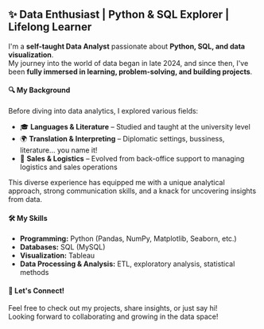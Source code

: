 ## ✨ Data Enthusiast | Python & SQL Explorer | Lifelong Learner

I'm a **self-taught Data Analyst** passionate about **Python, SQL, and data visualization**.
<br>My journey into the world of data began in late 2024, and since then, I've been **fully immersed in learning, problem-solving, and building projects**.

#### 🔍 My Background
Before diving into data analytics, I explored various fields:
- 🎓 **Languages & Literature** – Studied and taught at the university level
- 🌍 **Translation & Interpreting** – Diplomatic settings, bussiness, literature... you name it!
- 🏢 **Sales & Logistics** – Evolved from back-office support to managing logistics and sales operations

This diverse experience has equipped me with a unique analytical approach, strong communication skills, and a knack for uncovering insights from data.

#### 🛠️ My Skills
- **Programming:** Python (Pandas, NumPy, Matplotlib, Seaborn, etc.)
- **Databases:** SQL (MySQL)
- **Visualization:** Tableau
- **Data Processing & Analysis:** ETL, exploratory analysis, statistical methods

#### 🚀 Let's Connect!
Feel free to check out my projects, share insights, or just say hi!
<br>Looking forward to collaborating and growing in the data space!
